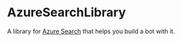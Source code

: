 # AzureSearchLibrary
A library for [Azure Search](https://docs.microsoft.com/en-us/azure/search/) that helps you build a bot with it.


